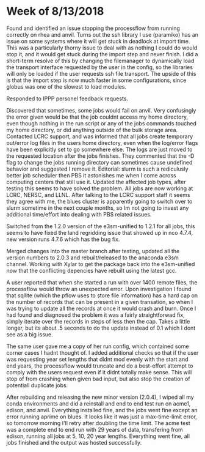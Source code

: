 # Week of 8/13/2018


Found and identified an issue stopping the processflow from running correctly on rhea and anvil. Turns out the ssh library I use (paramiko) has an issue on some systems where it will get stuck in deadlock at import time.
This was a particularly thorny issue to deal with as nothing I could do would stop it, and it would get stuck during the import step and never finish. I did a short-term resolve of this by changing the filemanager to dynamically load
the transport interface requested by the user in the config, so the libraries will only be loaded if the user requests ssh file transport. The upside of this is that the import step is now much faster in some configurations, since
globus was one of the slowest to load modules.

Responded to IPPP personel feedback requests.

Discovered that sometimes, some jobs would fail on anvil. Very confusingly the error given would be that the job couldnt access my home directory, even though nothing in the run script or any of the jobs commands touched my home directory, or did anything outside of the bulk storage area. Contacted LCRC support, and was informed that all jobs create temporary out/error log files in the users home directory, even when the log/error flags have been explicitly set to go somewhere else. The logs are just moved to the requested location after the jobs finishes. They commented that the -D flag to change the jobs running directory can sometimes cause undefined behavior and suggested I remove it. Editorial: slurm is such a rediculusly better job scheduler then PBS it astonishes me when I come across computing centers that still use it. Updated the affected job types, after testing this seems to have solved the problem. All jobs are now working at LCRC, NERSC, and LLNL. After talking to the LCRC support staff it seems they agree with me, the blues cluster is apparently going to switch over to slurm sometime in the next couple months, so Im not going to invest any additional time/effort into dealing with PBS related issues.

Switched from the 1.2.0 version of the e3sm-unified to 1.2.1 for all jobs, this seems to have fixed the land regridding issue that showed up in nco 4.7.4, new version runs 4.7.6 which has the bug fix.

Merged changes into the master branch after testing, updated all the version numbers to 2.0.3 and rebuilt/released to the anaconda e3sm channel. Working with Xylar to get the package back into the e3sm-unified now that the conflicting depencies have rebuilt using the latest gcc.

A user reported that when she started a run with over 1400 remote files, the processflow would throw an unexpected error. Upon investigation I found that sqllite (which the pflow uses to store file information) has a hard cap on the number of records that can be present in a given transation, so when I was trying to update all the records at once it would crash and burn.
Once I had found and diagnosed the problem it was a fairly straightforwad fix, simply iterate over the records in steps of less then the cap. Takes a little longer, but its about .5 seconds to do the update instead of 0.1 which I dont see as a big issue.

The same user gave me a copy of her run config, which contained some corner cases I hadnt thought of. I added additional checks so that if the user was requesting year set lengths that didnt mod evenly with the start and end years, the processflow would truncate and do a best-effort attempt to comply with the users request even if it didnt totally make sense. This will stop of from crashing when given bad input, but also stop the creation of potentiall duplicate jobs.

After rebuilding and releasing the new minor version (2.0.4), I wiped all my conda environments and did a reinstall and end to end test run on acme1, edison, and anvil. Everything installed fine, and the jobs went fine except an error running aprime on blues. It looks like it was just a max-time-limit error, so tomorrow morning I'll retry after doubling the time limit. The acme test was a complete end to end run with 29 years of data, transfering from edison, running all jobs at 5, 10, 20 year lengths. Everything went fine, all jobs finished and the output was hosted successfully.